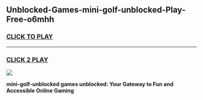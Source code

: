 
## Unblocked-Games-mini-golf-unblocked-Play-Free-o6mhh
<h3>
<a href="https://premium76.site?title=mini-golf-unblocked&ref=23A">CLICK TO PLAY</a></h3>
<hr>

<h3>
<a href="https://premium76.site?title=mini-golf-unblocked&ref=23A">CLICK 2 PLAY</a>
  
</h3>

<a href="https://premium76.site?title=mini-golf-unblocked&ref=23A"><img src="https://clearcache.store/games.png"></a>


**mini-golf-unblocked games unblocked: Your Gateway to Fun and Accessible Online Gaming**
